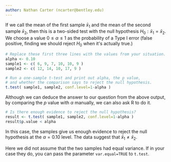 ```yaml
---
author: Nathan Carter (ncarter@bentley.edu)
---
```


If we call the mean of the first sample $\bar x_1$ and the mean of the
second sample $\bar x_2$, then this is a two-sided test
with the null hypothesis $H_0:\bar x_1=\bar x_2$.
We choose a value $0\leq\alpha\leq1$ as the probability of a Type I error
(false positive, finding we should reject $H_0$ when it's actually true.)

```R
# Replace these first three lines with the values from your situation.
alpha <- 0.10
sample1 <- c( 6, 9, 7, 10, 10, 9 )
sample2 <- c( 12, 14, 10, 17, 9 )

# Run a one-sample t-test and print out alpha, the p value,
# and whether the comparison says to reject the null hypothesis.
t.test( sample1, sample2, conf.level=1-alpha )
```

Although we can deduce the answer to our question from the above output,
by comparing the $p$ value with $\alpha$ manually, we can also ask R
to do it.

```R
# Is there enough evidence to reject the null hypothesis?
result <- t.test( sample1, sample2, conf.level=1-alpha )
result$p.value < alpha
```

In this case, the samples give us enough evidence to reject the null hypothesis
at the $\alpha=0.10$ level.  The data suggest that $\bar x_1\neq\bar x_2$.

Here we did not assume that the two samples had equal variance.
If in your case they do, you can pass the parameter `var.equal=TRUE` to `t.test`.
